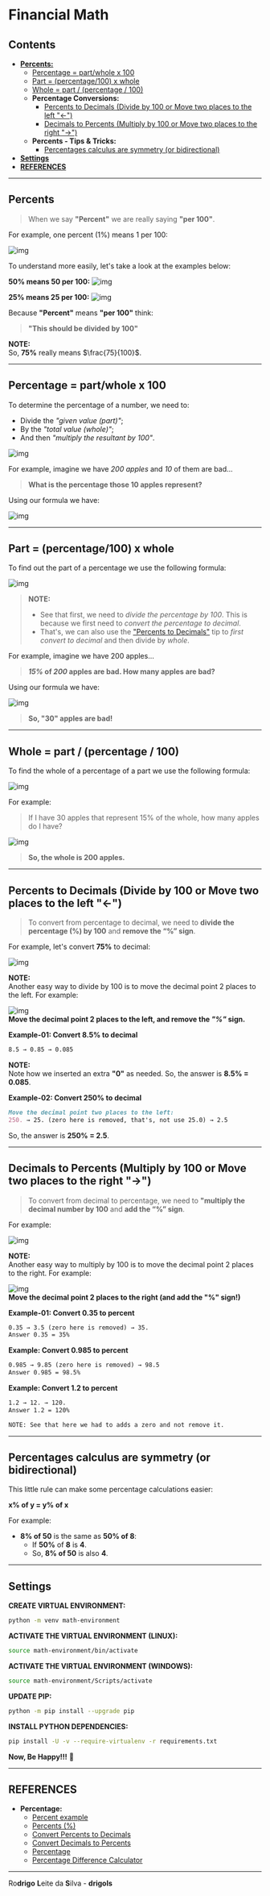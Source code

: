 # Financial Math

## Contents

 - [**Percents:**](#percents)
   - [Percentage = part/whole x 100](#percentage-part)
   - [Part = (percentage/100) x whole](#finding-the-part)
   - [Whole = part / (percentage / 100)](#finding-the-whole)
   - **Percentage Conversions:**
     - [Percents to Decimals (Divide by 100 or Move two places to the left "←")](#percents-to-decimals)
     - [Decimals to Percents (Multiply by 100 or Move two places to the right "→")](#decimals-to-percents)
   - **Percents - Tips & Tricks:**
     - [Percentages calculus are symmetry (or bidirectional)](#percentages-calculus-symmetry)
 - [**Settings**](#settings)
 - [**REFERENCES**](#ref)




































































































<!--- ( Percents ) --->

---

<div id="percents"></div>

## Percents

> When we say **"Percent"** we are really saying **"per 100"**.

For example, one percent (1%) means 1 per 100:

![img](images/1-per-100.png)  

To understand more easily, let's take a look at the examples below:

**50% means 50 per 100:**
![img](images/50-per-100.png)  

**25% means 25 per 100:**
![img](images/25-per-100.png)

Because **"Percent"** means **"per 100"** think:

> **"This should be divided by 100"**

**NOTE:**  
So, **75%** really means $\frac{75}{100}$.

---

<div id="percentage-part"></div>

## Percentage = part/whole x 100

To determine the percentage of a number, we need to:

 - Divide the *"given value (part)"*;
 - By the *"total value (whole)"*;
 - And then *"multiply the resultant by 100"*.

![img](images/percent-formula.png)  

For example, imagine we have *200 apples* and *10* of them are bad...

> **What is the percentage those 10 apples represent?**

Using our formula we have:

![img](images/percent-formula-01.png)  

---

<div id="finding-the-part"></div>

## Part = (percentage/100) x whole

To find out the part of a percentage we use the following formula:

![img](images/percent-formula-02.png)  

> **NOTE:**  
> - See that first, we need to *divide the percentage by 100*. This is because we first need to *convert the percentage to decimal*.
> - That's, we can also use the ["Percents to Decimals"](#percents-to-decimals) tip to *first convert to decimal* and then divide by *whole*.

For example, imagine we have 200 apples...

> ***15%* of *200* apples are bad. How many apples are bad?**

Using our formula we have:

![img](images/percent-formula-03.png)

> **So, "30" apples are bad!**

---

<div id="finding-the-whole"></div>

## Whole = part / (percentage / 100)

To find the whole of a percentage of a part we use the following formula:

![img](images/percent-formula-04.png)

For example:

> If I have 30 apples that represent 15% of the whole, how many apples do I have?

![img](images/percent-formula-05.png)

> **So, the whole is 200 apples.**










<!--- ( Percents/Percentage Conversions ) --->

---


<div id="percents-to-decimals"></div>

## Percents to Decimals (Divide by 100 or Move two places to the left "←")

> To convert from percentage to decimal, we need to **divide the percentage (%) by 100** and **remove the “%” sign**.

For example, let's convert **75%** to decimal:

![img](images/percents-latex-02.png)  

**NOTE:**  
Another easy way to divide by 100 is to move the decimal point 2 places to the left. For example:

![img](images/percent-to-decimal-01.png)  
**Move the decimal point 2 places to the left, and remove the *"%"* sign.**  

**Example-01: Convert 8.5% to decimal**  
```md
8.5 → 0.85 → 0.085
```

**NOTE:**  
Note how we inserted an extra **"0"** as needed. So, the answer is **8.5% = 0.085**.

**Example-02: Convert 250% to decimal**  
```md
Move the decimal point two places to the left:
250. → 25. (zero here is removed, that's, not use 25.0) → 2.5
```

So, the answer is **250% = 2.5**.

---

<div id="decimals-to-percents"></div>

## Decimals to Percents (Multiply by 100 or Move two places to the right "→")

> To convert from decimal to percentage, we need to **"multiply the decimal number by 100** and **add the “%” sign**.

For example:

![img](images/percents-latex-01.png)  

**NOTE:**  
Another easy way to multiply by 100 is to move the decimal point 2 places to the right. For example:

![img](images/decimal-to-percent-01.png)  
**Move the decimal point 2 places to the right (and add the "%" sign!)**

**Example-01: Convert 0.35 to percent**  
```md
0.35 → 3.5 (zero here is removed) → 35.
Answer 0.35 = 35%
```

**Example: Convert 0.985 to percent**  
```md
0.985 → 9.85 (zero here is removed) → 98.5
Answer 0.985 = 98.5%
```

**Example: Convert 1.2 to percent**
```md
1.2 → 12. → 120.
Answer 1.2 = 120%

NOTE: See that here we had to adds a zero and not remove it.
```










<!--- ( Percents/Tips and Tricks ) --->

---

<div id="percentages-calculus-symmetry"></div>

## Percentages calculus are symmetry (or bidirectional)

This little rule can make some percentage calculations easier:

**x% of y = y% of x**

For example:

 - **8% of 50** is the same as **50% of 8**:
   - If **50%** of **8** is **4**.
   - So, **8% of 50** is also **4**.



































































































<!--- ( Settings ) --->

---

<div id="settings"></div>

## Settings

**CREATE VIRTUAL ENVIRONMENT:**  
```bash
python -m venv math-environment
```

**ACTIVATE THE VIRTUAL ENVIRONMENT (LINUX):**  
```bash
source math-environment/bin/activate
```

**ACTIVATE THE VIRTUAL ENVIRONMENT (WINDOWS):**  
```bash
source math-environment/Scripts/activate
```

**UPDATE PIP:**
```bash
python -m pip install --upgrade pip
```

**INSTALL PYTHON DEPENDENCIES:**  
```bash
pip install -U -v --require-virtualenv -r requirements.txt
```

**Now, Be Happy!!!** 😬





<!--- ( REFERENCES ) --->

---

<div id="ref"></div>

## REFERENCES

 - **Percentage:**
   - [Percent example](https://www.instagram.com/p/Cw0qpWVPA46/)
   - [Percents (%)](https://www.mathsisfun.com/percentage.html)
   - [Convert Percents to Decimals](https://www.mathsisfun.com/converting-percents-decimals.html)
   - [Convert Decimals to Percents](https://www.mathsisfun.com/converting-decimals-percents.html)
   - [Percentage](https://byjus.com/maths/percentage/)
   - [Percentage Difference Calculator](https://www.justcalculateit.com/percentage-difference-calculator/)

---

Ro**drigo** **L**eite da **S**ilva - **drigols**
